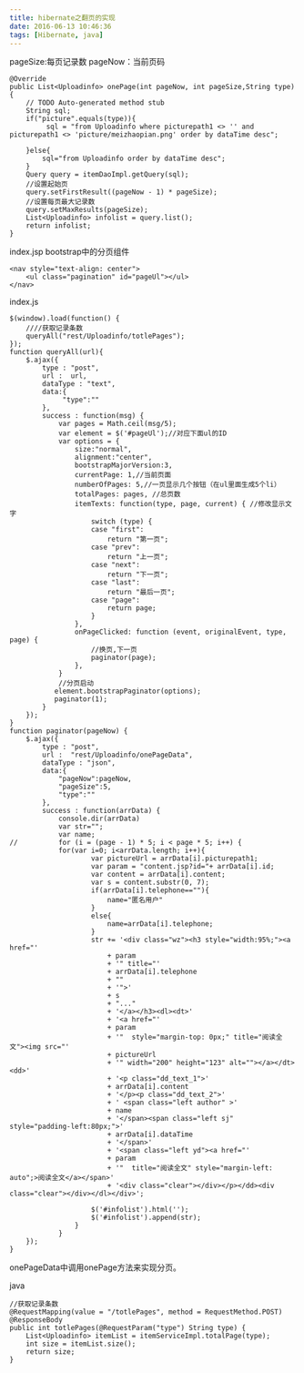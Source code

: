 ```yaml
---
title: hibernate之翻页的实现
date: 2016-06-13 10:46:36
tags: [Hibernate, java]
---
```

pageSize:每页记录数
pageNow：当前页码

    @Override
    public List<Uploadinfo> onePage(int pageNow, int pageSize,String type) {
    	// TODO Auto-generated method stub
    	String sql;
    	if("picture".equals(type)){
    		 sql = "from Uploadinfo where picturepath1 <> '' and picturepath1 <> 'picture/meizhaopian.png' order by dataTime desc";
    		 
    	}else{
    		sql="from Uploadinfo order by dataTime desc";
    	}
    	Query query = itemDaoImpl.getQuery(sql);
    	//设置起始页
    	query.setFirstResult((pageNow - 1) * pageSize);
    	//设置每页最大记录数
    	query.setMaxResults(pageSize);
    	List<Uploadinfo> infolist = query.list();
    	return infolist;
    }
    
index.jsp
bootstrap中的分页组件

    <nav style="text-align: center">
    	<ul class="pagination" id="pageUl"></ul>
    </nav>

index.js

    $(window).load(function() {
        ////获取记录条数
    	queryAll("rest/Uploadinfo/totlePages");
    });
    function queryAll(url){
    	$.ajax({
    		type : "post",
    		url :  url,
    		dataType : "text",
    		data:{
    		     "type":""
    		},
    		success : function(msg) {
    			var pages = Math.ceil(msg/5); 
    			var element = $('#pageUl');//对应下面ul的ID  
    		    var options = { 
    		    	size:"normal",
    		    	alignment:"center",
    		        bootstrapMajorVersion:3,  
    		        currentPage: 1,//当前页面  
    		        numberOfPages: 5,//一页显示几个按钮（在ul里面生成5个li）  
    		        totalPages: pages, //总页数  
    		        itemTexts: function(type, page, current) { //修改显示文字
    		            switch (type) {
    		            case "first":
    		                return "第一页";
    		            case "prev":
    		                return "上一页";
    		            case "next":
    		                return "下一页";
    		            case "last":
    		                return "最后一页";
    		            case "page":
    		                return page;
    		            }
    		        }, 
    		        onPageClicked: function (event, originalEvent, type, page) { 
    		            //换页,下一页
    		        	paginator(page);
    		        },
    		    }  
    		    //分页启动
    		   element.bootstrapPaginator(options); 
    		   paginator(1);
    		}
    	});
    }
    function paginator(pageNow) {
    	$.ajax({
    		type : "post",
    		url :  "rest/Uploadinfo/onePageData",
    		dataType : "json",
    		data:{
    			"pageNow":pageNow,
    			"pageSize":5,
    			"type":""
    		},
    		success : function(arrData) {
    			console.dir(arrData)
    			var str="";
    			var name;
    //			for (i = (page - 1) * 5; i < page * 5; i++) {
    			for(var i=0; i<arrData.length; i++){
    				    var pictureUrl = arrData[i].picturepath1;
    					var param = "content.jsp?id="+ arrData[i].id;
    					var content = arrData[i].content;
    					var s = content.substr(0, 7);		
    					if(arrData[i].telephone==""){
    						name="匿名用户"
    					}
    					else{
    						name=arrData[i].telephone;
    					}
    					str += '<div class="wz"><h3 style="width:95%;"><a href="'
    						+ param
    						+ '" title="'
    						+ arrData[i].telephone
    						+ ""
    						+ '">'
    						+ s
    						+ "..."
    						+ '</a></h3><dl><dt>'
    						+ '<a href="'
    						+ param
    						+ '"  style="margin-top: 0px;" title="阅读全文"><img src="'
    						+ pictureUrl
    						+ '" width="200" height="123" alt=""></a></dt><dd>'
    						+ '<p class="dd_text_1">'
    						+ arrData[i].content
    						+ '</p><p class="dd_text_2">'
    						+ '	<span class="left author" >'
    						+ name
    						+ '</span><span class="left sj" style="padding-left:80px;">'
    						+ arrData[i].dataTime
    						+ '</span>'
    						+ '<span class="left yd"><a href="'
    						+ param
    						+ '"  title="阅读全文" style="margin-left: auto";>阅读全文</a></span>'
    						+ '<div class="clear"></div></p></dd><div class="clear"></div></dl></div>';
    					
    					$('#infolist').html(''); 
    					$('#infolist').append(str);
    				}
    			}
    	});
    }
onePageData中调用onePage方法来实现分页。

java 

    //获取记录条数
    @RequestMapping(value = "/totlePages", method = RequestMethod.POST)
    @ResponseBody
    public int totlePages(@RequestParam("type") String type) {
    	List<Uploadinfo> itemList = itemServiceImpl.totalPage(type);
    	int size = itemList.size();
    	return size;
    }